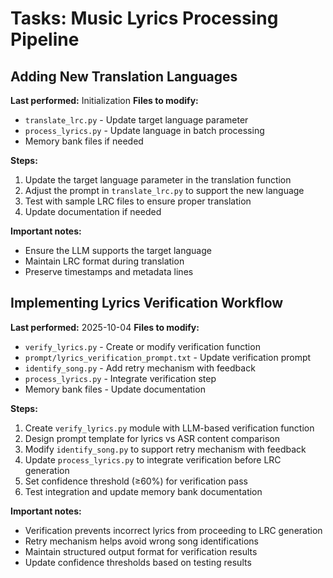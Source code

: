 # Tasks: Music Lyrics Processing Pipeline

## Adding New Translation Languages
**Last performed:** Initialization
**Files to modify:**
- `translate_lrc.py` - Update target language parameter
- `process_lyrics.py` - Update language in batch processing
- Memory bank files if needed

**Steps:**
1. Update the target language parameter in the translation function
2. Adjust the prompt in `translate_lrc.py` to support the new language
3. Test with sample LRC files to ensure proper translation
4. Update documentation if needed

**Important notes:**
- Ensure the LLM supports the target language
- Maintain LRC format during translation
- Preserve timestamps and metadata lines

## Implementing Lyrics Verification Workflow
**Last performed:** 2025-10-04
**Files to modify:**
- `verify_lyrics.py` - Create or modify verification function
- `prompt/lyrics_verification_prompt.txt` - Update verification prompt
- `identify_song.py` - Add retry mechanism with feedback
- `process_lyrics.py` - Integrate verification step
- Memory bank files - Update documentation

**Steps:**
1. Create `verify_lyrics.py` module with LLM-based verification function
2. Design prompt template for lyrics vs ASR content comparison
3. Modify `identify_song.py` to support retry mechanism with feedback
4. Update `process_lyrics.py` to integrate verification before LRC generation
5. Set confidence threshold (≥60%) for verification pass
6. Test integration and update memory bank documentation

**Important notes:**
- Verification prevents incorrect lyrics from proceeding to LRC generation
- Retry mechanism helps avoid wrong song identifications
- Maintain structured output format for verification results
- Update confidence thresholds based on testing results
